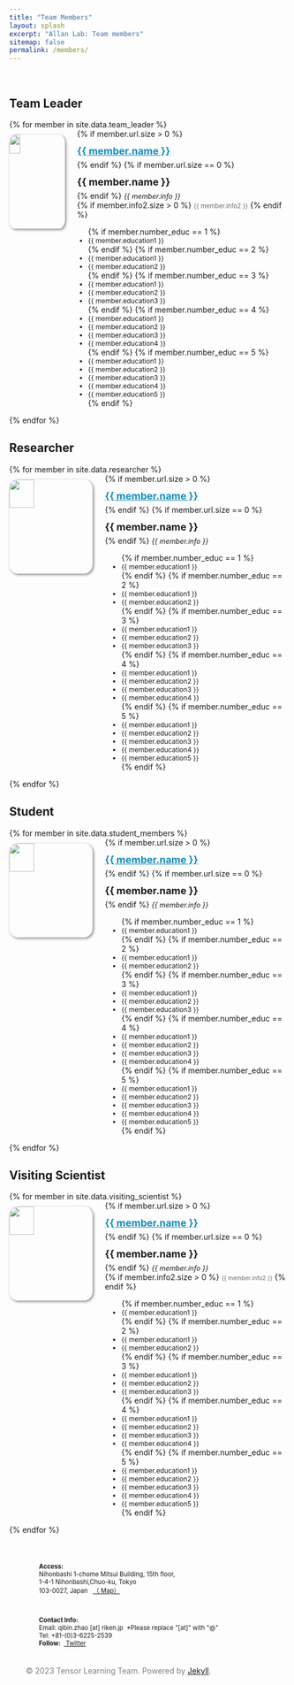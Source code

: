 ```yaml
---
title: "Team Members"
layout: splash
excerpt: "Allan Lab: Team members"
sitemap: false
permalink: /members/
---
```


<link rel="stylesheet" href="/assets/css/bootstrap.css">

<style>

  .entry-headers {
    padding-top: 1.0em;
  }

.page__footer-follow li {
  display: inline-block;
  padding-top: 5px;
  padding-bottom: 20px;
  font-size: .8em;
  text-transform: none;
}


h4 {
    font-size: 18px;
    display: block;
    margin-block-start: 1.33em;
    margin-block-end: 1.33em;
    margin-inline-start: 0px;
    margin-inline-end: 0px;
    font-weight: bold;
}
h4, .h4 {
    margin-top: 12px;
    margin-bottom: 6px;
}

#gridid i {
    font-size: 16px;
    font-style: italic;
}

#gridid ul {
    display: block;
/*    margin-block-start: 5px;
    margin-block-end: 5px;*/
    margin-inline-start: 0px;
    margin-inline-end: 0px;
/*    padding-inline-start: 30px;*/
}

.clearfix li {
    font-size: 12px;
}

.social-icons li {
    font-size: .8em;
}


#gridid img {
    max-height:170px;
    margin: 10px 22px 6px 0;
    border-radius: 10%;
    box-shadow: 2px 2px 5px #888;
}

.a__link {
    a {
        color: #158CBA;
    }

     a:visited {
        color: #158CBA; /* 自定义为紫色 */
    }
    /* 鼠标悬停时的链接 */
    a:hover {
        color: #5481B0; /* 自定义为红色 */
    }

    /* 点击时的链接 */
    a:active {
        color: #5481B0; /* 自定义为绿色 */
    }
  }


</style>

<div>
<div id="gridid" style="padding-bottom: 2rem;" class="container-home page__other__hero--overlay a__link">
  <!-- <h1 style="text-transform: capitalize" class="entry-headers"> {{page.title}} </h1> -->
  <br>

  <h2>Team Leader</h2>
  <div class="row">
    {% for member in site.data.team_leader %}
    <div class="col-sm-6 clearfix">
      <img src="{{ site.url }}{{ site.baseurl }}/assets/images/teampic/{{ member.photo }}" class="img-responsive" width="20%" style="float: left;"/>
      {% if member.url.size > 0 %}
      <h4><a href="{{ member.url }}">{{ member.name }}</a></h4>
      {% endif %}
      {% if member.url.size == 0 %}
      <h4>{{ member.name }}</h4>
      {% endif %}
      <i style="font-size:90%">{{ member.info }}<br></i>
      {% if member.info2.size > 0 %}
      <a style="color: #696969; font-size:80%">{{ member.info2 }}</a>
      {% endif %}
      <ul style="overflow: hidden; padding-inline-start: 20px;">
        {% if member.number_educ == 1 %}
        <li> {{ member.education1 }} </li>
        {% endif %}
        {% if member.number_educ == 2 %}
        <li> {{ member.education1 }} </li>
        <li> {{ member.education2 }} </li>
        {% endif %}
        {% if member.number_educ == 3 %}
        <li> {{ member.education1 }} </li>
        <li> {{ member.education2 }} </li>
        <li> {{ member.education3 }} </li>
        {% endif %}
        {% if member.number_educ == 4 %}
        <li> {{ member.education1 }} </li>
        <li> {{ member.education2 }} </li>
        <li> {{ member.education3 }} </li>
        <li> {{ member.education4 }} </li>
        {% endif %}
        {% if member.number_educ == 5 %}
        <li> {{ member.education1 }} </li>
        <li> {{ member.education2 }} </li>
        <li> {{ member.education3 }} </li>
        <li> {{ member.education4 }} </li>
        <li> {{ member.education5 }} </li>
        {% endif %}
      </ul>
    </div>
    {% endfor %}
  </div>

  <h2>Researcher</h2>
  <div class="row">
    {% for member in site.data.researcher %}
    <div class="col-sm-4 clearfix">
      <img src="{{ site.url }}{{ site.baseurl }}/assets/images/teampic/{{ member.photo }}" class="img-responsive" width="30%" style="float: left;"/>
      {% if member.url.size > 0 %}
      <h4><a href="{{ member.url }}">{{ member.name }}</a></h4>
      {% endif %}
      {% if member.url.size == 0 %}
      <h4>{{ member.name }}</h4>
      {% endif %}
      <i style="font-size:90%">{{ member.info }} </i>
      <ul style="overflow: hidden; padding-inline-start: 30px;">
        {% if member.number_educ == 1 %}
        <li> {{ member.education1 }} </li>
        {% endif %}
        {% if member.number_educ == 2 %}
        <li> {{ member.education1 }} </li>
        <li> {{ member.education2 }} </li>
        {% endif %}
        {% if member.number_educ == 3 %}
        <li> {{ member.education1 }} </li>
        <li> {{ member.education2 }} </li>
        <li> {{ member.education3 }} </li>
        {% endif %}
        {% if member.number_educ == 4 %}
        <li> {{ member.education1 }} </li>
        <li> {{ member.education2 }} </li>
        <li> {{ member.education3 }} </li>
        <li> {{ member.education4 }} </li>
        {% endif %}
        {% if member.number_educ == 5 %}
        <li> {{ member.education1 }} </li>
        <li> {{ member.education2 }} </li>
        <li> {{ member.education3 }} </li>
        <li> {{ member.education4 }} </li>
        <li> {{ member.education5 }} </li>
        {% endif %}
      </ul>
    </div>
    {% endfor %}
  </div>
  
  <h2>Student</h2>
  <div class="row">
    {% for member in site.data.student_members %}
    <div class="col-sm-4 clearfix">
      <img src="{{ site.url }}{{ site.baseurl }}/assets/images/teampic/{{ member.photo }}" class="img-responsive" width="30%" style="float: left" />
      {% if member.url.size > 0 %}
      <h4><a href="{{ member.url }}">{{ member.name }}</a></h4>
      {% endif %}
      {% if member.url.size == 0 %}
      <h4>{{ member.name }}</h4>
      {% endif %}
      <i style="font-size:90%">{{ member.info }} </i>
      <ul style="overflow: hidden; padding-inline-start: 30px;">
        {% if member.number_educ == 1 %}
        <li> {{ member.education1 }} </li>
        {% endif %}
        {% if member.number_educ == 2 %}
        <li> {{ member.education1 }} </li>
        <li> {{ member.education2 }} </li>
        {% endif %}
        {% if member.number_educ == 3 %}
        <li> {{ member.education1 }} </li>
        <li> {{ member.education2 }} </li>
        <li> {{ member.education3 }} </li>
        {% endif %}
        {% if member.number_educ == 4 %}
        <li> {{ member.education1 }} </li>
        <li> {{ member.education2 }} </li>
        <li> {{ member.education3 }} </li>
        <li> {{ member.education4 }} </li>
        {% endif %}
        {% if member.number_educ == 5 %}
        <li> {{ member.education1 }} </li>
        <li> {{ member.education2 }} </li>
        <li> {{ member.education3 }} </li>
        <li> {{ member.education4 }} </li>
        <li> {{ member.education5 }} </li>
        {% endif %}
      </ul>
    </div>
    {% endfor %}
  </div>


  <h2>Visiting Scientist</h2>
  <div class="row">
  {% for member in site.data.visiting_scientist %}
    <div class="col-sm-4 clearfix">
      <img src="{{ site.url }}{{ site.baseurl }}/assets/images/teampic/{{ member.photo }}" class="img-responsive" width="30%" style="float: left" />
      {% if member.url.size > 0 %}
      <h4><a href="{{ member.url }}">{{ member.name }}</a></h4>
      {% endif %}
      {% if member.url.size == 0 %}
      <h4>{{ member.name }}</h4>
      {% endif %}
      <i style="font-size:90%">{{ member.info }} </i><br>
      {% if member.info2.size > 0 %}
      <a style="color: #696969; font-size:75%">{{ member.info2 }}</a>
      {% endif %}
      <ul style="overflow: hidden; padding-inline-start: 30px;">
        {% if member.number_educ == 1 %}
        <li> {{ member.education1 }} </li>
        {% endif %}
        {% if member.number_educ == 2 %}
        <li> {{ member.education1 }} </li>
        <li> {{ member.education2 }} </li>
        {% endif %}
        {% if member.number_educ == 3 %}
        <li> {{ member.education1 }} </li>
        <li> {{ member.education2 }} </li>
        <li> {{ member.education3 }} </li>
        {% endif %}
        {% if member.number_educ == 4 %}
        <li> {{ member.education1 }} </li>
        <li> {{ member.education2 }} </li>
        <li> {{ member.education3 }} </li>
        <li> {{ member.education4 }} </li>
        {% endif %}
        {% if member.number_educ == 5 %}
        <li> {{ member.education1 }} </li>
        <li> {{ member.education2 }} </li>
        <li> {{ member.education3 }} </li>
        <li> {{ member.education4 }} </li>
        <li> {{ member.education5 }} </li>
        {% endif %}
      </ul>
    </div>
    {% endfor %}
  </div>
</div>
</div>


<div style="position: relative; bottom: 0;" class="page__footer">
  <footer-new>
    <div class="row">
      <div id="gridid" class="col-sm-12">
        <div class="row">
          <div class="col-sm-6 clearfix" style="padding-left: 30px; padding-right: 30px">
            <div class="page__footer-follow">
              <ul class="social-icons">
                <li><strong>Access:</strong><br>Nihonbashi 1-chome Mitsui Building, 15th floor,<br>1-4-1 Nihonbashi,Chuo-ku, Tokyo<br>103-0027, Japan &nbsp; <a href="https://goo.gl/maps/KfJb19p3ZQLqYjae7" rel="nofollow noopener noreferrer">（<i style="font-style:normal" class="fa fa-location-arrow" aria-hidden="true"></i> Map） </a></li>
              </ul>
            </div>
          </div>
          <div class="col-sm-6 clearfix" style="padding-left: 30px; padding-right: 30px">
          <!-- start custom footer snippets -->
          <!-- end custom footer snippets -->
            <div class="page__footer-follow">
              <ul class="social-icons">
                <li>
                  <strong>Contact Info:</strong><br>Email: qibin.zhao [at] riken.jp &nbsp;*Please replace "[at]" with "@"<br>Tel: +81-(0)3-6225-2539<br><strong>Follow:</strong>
                  <!-- &nbsp;<a href="https://github.com/" rel="nofollow noopener noreferrer"><i style="font-style:normal"  class="fab fa-fw fa-github-square" aria-hidden="true"></i> GitHub</a>&nbsp;&nbsp; -->
                  &nbsp;<a href="https://twitter.com/rikenaiptlt" rel="nofollow noopener noreferrer"><i style="font-style:normal" class="fab fa-fw fa-twitter-square" aria-hidden="true"></i> Twitter</a>
                </li>
              </ul>
            </div>
          </div>
          <div class="page__footer-copyright" style="padding-left: 30px; padding-right: 30px; color:#808080">© 2023 Tensor Learning Team. Powered by <a href="https://jekyllrb.com" rel="nofollow">Jekyll</a>.
          </div>
        </div>
      </div>
    </div>
